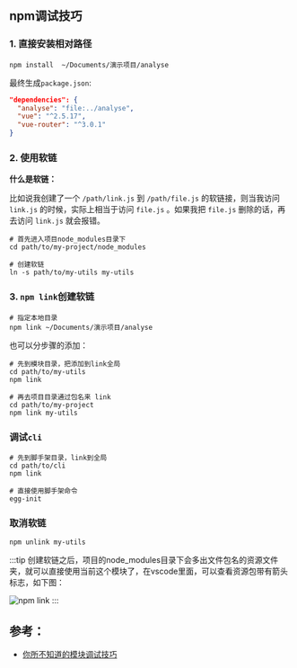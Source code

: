 ## npm调试技巧

### 1. 直接安装相对路径

```shell
npm install  ~/Documents/演示项目/analyse
```

最终生成`package.json`:

```json
"dependencies": {
  "analyse": "file:../analyse",
  "vue": "^2.5.17",
  "vue-router": "^3.0.1"
}
```

### 2. 使用软链

**什么是软链：**

比如说我创建了一个 `/path/link.js` 到 `/path/file.js` 的软链接，则当我访问 `link.js` 的时候，实际上相当于访问 `file.js` 。如果我把 `file.js` 删除的话，再去访问 `link.js` 就会报错。

```shell
# 首先进入项目node_modules目录下
cd path/to/my-project/node_modules

# 创建软链
ln -s path/to/my-utils my-utils
```

### 3. `npm link`创建软链

```shell
# 指定本地目录
npm link ~/Documents/演示项目/analyse
```

也可以分步骤的添加：

```shell
# 先到模块目录，把添加到link全局
cd path/to/my-utils
npm link

# 再去项目目录通过包名来 link
cd path/to/my-project
npm link my-utils
```

### 调试`cli`

```shell
# 先到脚手架目录，link到全局
cd path/to/cli
npm link

# 直接使用脚手架命令
egg-init
```

### 取消软链

```shell
npm unlink my-utils
```

:::tip
创建软链之后，项目的node_modules目录下会多出文件包名的资源文件夹，就可以直接使用当前这个模块了，在vscode里面，可以查看资源包带有箭头标志，如下图：

![npm link](https://mp1.oss-cn-beijing.aliyuncs.com/blog/20190419080045.png)
:::

## 参考：

- [你所不知道的模块调试技巧](https://github.com/atian25/blog/issues/17)